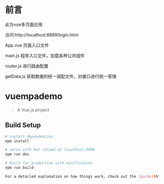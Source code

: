 # 前言
此为vue多页面应用

访问:http://localhost:8889/login.html

App.vue 页面入口文件

main.js 程序入口文件，加载各种公共组件

router.js 进行路由配置

getData.js 获取数据的统一调配文件，对接口进行统一管理

# vuempademo

> A Vue.js project

## Build Setup

``` bash
# install dependencies
npm install

# serve with hot reload at localhost:8080
npm run dev

# build for production with minification
npm run build

For a detailed explanation on how things work, check out the [guide](http://vuejs-templates.github.io/webpack/) and [docs for vue-loader](http://vuejs.github.io/vue-loader).
